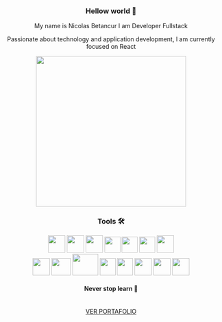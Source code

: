   <div align='center'>
        <h3 align="center">Hellow world 👋</h3>
  <p>My name is Nicolas Betancur I am Developer Fullstack</p>
   <p>Passionate about technology and application development, I am currently focused on React</p>
        <div align='center' >
        <img width='350px' src="https://media.giphy.com/media/Y4ak9Ki2GZCbJxAnJD/giphy.gif"
            alt="">
        </div>
     <h3 align="center">Tools 🛠</h3>
    <img width='40px' height='40px' src="https://firebasestorage.googleapis.com/v0/b/imagenes-1ccc1.appspot.com/o/github%2Fterminal-removebg-preview.png?alt=media&token=ab21614e-50d0-4f0d-8cf6-e24c0af45414" alt="">
     <img width='40px' height='40px' src="https://firebasestorage.googleapis.com/v0/b/imagenes-1ccc1.appspot.com/o/github%2Fgit.webp?alt=media&token=da67d149-5578-437b-8810-d61b43b77b33" alt="">
  <img width='40px' height='40px' src="https://firebasestorage.googleapis.com/v0/b/imagenes-1ccc1.appspot.com/o/github%2Flogo-javascript-256.png?alt=media&token=2b6ae4a0-ffcf-476a-ad01-fbe3b4448bbe" alt="">
    <img width='37px' height='37px' src="https://firebasestorage.googleapis.com/v0/b/imagenes-1ccc1.appspot.com/o/github%2Fcss3.webp?alt=media&token=5cca6afe-f014-4b14-bbc5-8b43266990a0" alt="">
   <img width='37px' height='37px' src="https://firebasestorage.googleapis.com/v0/b/imagenes-1ccc1.appspot.com/o/github%2Fbootstrapwebp.webp?alt=media&token=83f5390b-ff6f-4990-be6e-47870564092e" alt="">
    <img width='37px' height='37px' src="https://firebasestorage.googleapis.com/v0/b/imagenes-1ccc1.appspot.com/o/github%2Fjs-logo.png?alt=media&token=2d9dc99e-7a75-4651-b8e0-6d5bbddaeef4" alt="">
    <img width='40px' height='40px' src="https://firebasestorage.googleapis.com/v0/b/imagenes-1ccc1.appspot.com/o/github%2Freact.webp?alt=media&token=e9275293-bbb3-4200-add8-25305de6a829" alt="">
  <br>
     <img width='40px' height='40px' src="https://firebasestorage.googleapis.com/v0/b/imagenes-1ccc1.appspot.com/o/github%2Fnode.webp?alt=media&token=2c1f1332-9677-4f4a-8272-3bd69485209e" alt="">
  <img width='45px' height='40px' src="https://firebasestorage.googleapis.com/v0/b/imagenes-1ccc1.appspot.com/o/tegnologies%2Fexpressjslogo.webp?alt=media&token=c46f3c77-2478-4902-aec2-2f75c61905a7" alt="">
        <img width='60px' height='50px' src="https://firebasestorage.googleapis.com/v0/b/imagenes-1ccc1.appspot.com/o/github%2Fmongodb.png?alt=media&token=16fa3bd5-9c39-4489-a7b0-664f3ecc56eb" alt="">
   <img width='37px' height='40px' src="https://firebasestorage.googleapis.com/v0/b/imagenes-1ccc1.appspot.com/o/github%2Fpython.webp?alt=media&token=d2dd7592-e5b9-4a5b-aab3-0bcc4a1272ac" alt="">
  <img width='37px' height='40px' src="https://firebasestorage.googleapis.com/v0/b/imagenes-1ccc1.appspot.com/o/github%2Fdjango.png?alt=media&token=3bac5a6d-c6e0-4c21-99eb-0cf19976fb1a" alt="">
   <img width='40px' height='40px' src="https://firebasestorage.googleapis.com/v0/b/imagenes-1ccc1.appspot.com/o/github%2Fphp.png?alt=media&token=eb2a9980-c8ed-4dc1-bf99-15d3d142daed" alt="">
   <img width='40x' height='40px' src="https://firebasestorage.googleapis.com/v0/b/imagenes-1ccc1.appspot.com/o/github%2Ffirebase.webp?alt=media&token=85b88541-958f-4e11-8b66-2cf026cb813b" alt="">
    <img width='40px' height='40px' src="https://firebasestorage.googleapis.com/v0/b/imagenes-1ccc1.appspot.com/o/github%2Fsql-removebg-preview.png?alt=media&token=2fcb9759-2c2c-404d-b0ef-3fa1aa10d806" alt="">
  <h4 aling='center'>Never stop learn 🚫</h4>
    <br>
  <a href='https://portafolio-react-nicolas.netlify.app/'>VER PORTAFOLIO<a/>
  </div>
